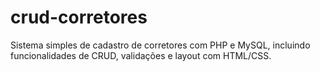 # crud-corretores
Sistema simples de cadastro de corretores com PHP e MySQL, incluindo funcionalidades de CRUD, validações e layout com HTML/CSS.
